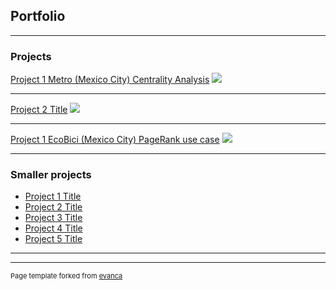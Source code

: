 ## Portfolio

---

### Projects 

[Project 1 Metro (Mexico City) Centrality Analysis](/metro_page)
<img src="images/example-metro_map.jpg?raw=true"/>

---
[Project 2 Title](/pdf/sample_presentation.pdf)
<img src="images/dummy_thumbnail.jpg?raw=true"/>

---
[Project 1 EcoBici (Mexico City) PageRank use case](/page3)
<img src="images/dummy_thumbnail.jpg?raw=true"/>

---

### Smaller projects

- [Project 1 Title](http://example.com/)
- [Project 2 Title](http://example.com/)
- [Project 3 Title](http://example.com/)
- [Project 4 Title](http://example.com/)
- [Project 5 Title](http://example.com/)

---




---
<p style="font-size:11px">Page template forked from <a href="https://github.com/evanca/quick-portfolio">evanca</a></p>
<!-- Remove above link if you don't want to attibute -->
